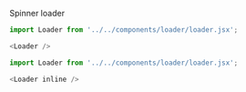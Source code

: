 Spinner loader

```js
import Loader from '../../components/loader/loader.jsx';

<Loader />
```

```js
import Loader from '../../components/loader/loader.jsx';

<Loader inline />
```
